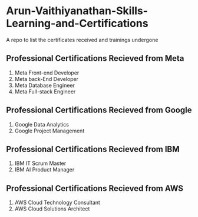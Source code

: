 # Arun-Vaithiyanathan-Skills-Learning-and-Certifications
A repo to list the certificates received and trainings undergone 

<h2>Professional Certifications Recieved from  Meta </h2>

1. Meta Front-end Developer
2. Meta back-End Developer
3. Meta Database Engineer
4. Meta Full-stack Engineer

<h2>Professional Certifications Recieved from  Google </h2>

1. Google Data Analytics
2. Google Project Management

<h2>Professional Certifications Recieved from  IBM </h2>

1. IBM IT Scrum Master
2. IBM AI Product Manager

<h2>Professional Certifications Recieved from  AWS </h2>

1. AWS Cloud Technology Consultant
2. AWS Cloud Solutions Architect

